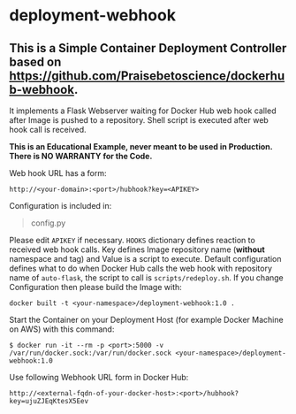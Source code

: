 # deployment-webhook

## This is a Simple Container Deployment Controller based on https://github.com/Praisebetoscience/dockerhub-webhook.
It implements a Flask Webserver waiting for Docker Hub web hook called after Image is pushed to a repository. Shell script is executed after web hook call is received. 

**This is an Educational Example, never meant to be used in Production. There is NO WARRANTY for the Code.**

Web hook URL has a form:

```
http://<your-domain>:<port>/hubhook?key=<APIKEY>
```

Configuration is included in:
> config.py

Please edit `APIKEY` if necessary. `HOOKS` dictionary defines reaction to received web hook calls. Key defines Image repository name (**without** namespace and tag) and Value is a script to execute.
Default configuration defines what to do when Docker Hub calls the web hook with repository name of `auto-flask`, the script to call is `scripts/redeploy.sh`.
If you change Configuration then please build the Image with:
```
docker built -t <your-namespace>/deployment-webhook:1.0 .
```

Start the Container on your Deployment Host (for example Docker Machine on AWS) with this command:
```
$ docker run -it --rm -p <port>:5000 -v /var/run/docker.sock:/var/run/docker.sock <your-namespace>/deployment-webhook:1.0
```

Use following Webhook URL form in Docker Hub:
```
http://<external-fqdn-of-your-docker-host>:<port>/hubhook?key=ujuZJEqKtesX5Eev
```
